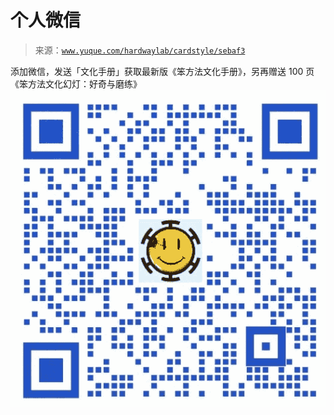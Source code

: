 # 个人微信

> 来源：[`www.yuque.com/hardwaylab/cardstyle/sebaf3`](https://www.yuque.com/hardwaylab/cardstyle/sebaf3)

<ne-p id="a20d224c568e48b9d67847a2c66a8c01_p_0" data-lake-id="a20d224c568e48b9d67847a2c66a8c01_p_0"><ne-text id="ubc074ccd">添加微信，发送「文化手册」获取最新版《笨方法文化手册》，另再赠送 100 页《笨方法文化幻灯：好奇与磨练》</ne-text></ne-p> <ne-p id="320c1dbf9489c31b1561ab326201b122" data-lake-id="320c1dbf9489c31b1561ab326201b122"><ne-card data-card-name="image" data-card-type="inline" id="u0026dee8" data-event-boundary="card" class="ne-spacing-all">![企业微信.jpg](img/dc39acfa2c2e3ab24657803f90116e8b.png)</ne-card></ne-p>